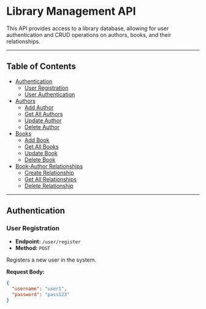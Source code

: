 # Library Management API

This API provides access to a library database, allowing for user authentication and CRUD operations on authors, books, and their relationships.

---

## Table of Contents

- [Authentication](#authentication)
  - [User Registration](#user-registration)
  - [User Authentication](#user-authentication)
- [Authors](#authors)
  - [Add Author](#add-author)
  - [Get All Authors](#get-all-authors)
  - [Update Author](#update-author)
  - [Delete Author](#delete-author)
- [Books](#books)
  - [Add Book](#add-book)
  - [Get All Books](#get-all-books)
  - [Update Book](#update-book)
  - [Delete Book](#delete-book)
- [Book-Author Relationships](#book-author-relationships)
  - [Create Relationship](#create-relationship)
  - [Get All Relationships](#get-all-relationships)
  - [Delete Relationship](#delete-relationship)

---

## Authentication

### User Registration

- **Endpoint:** `/user/register`
- **Method:** `POST`

Registers a new user in the system.

**Request Body:**
```json
{
  "username": "user1",
  "password": "pass123"
}
